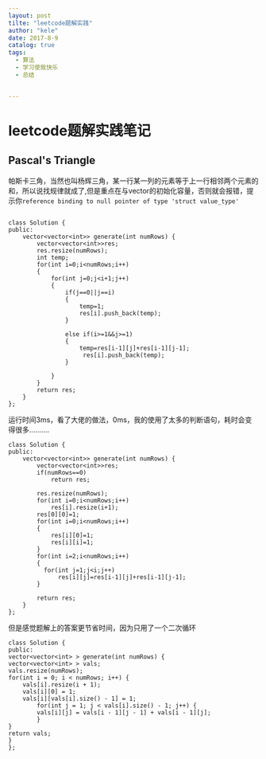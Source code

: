 ```yaml
---
layout: post
tilte: "leetcode题解实践"
author: "kele"
date: 2017-8-9
catalog: true
tags:
  - 算法
  - 学习使我快乐
  - 总结


---
```

# leetcode题解实践笔记
## Pascal's Triangle
帕斯卡三角，当然也叫杨辉三角，某一行某一列的元素等于上一行相邻两个元素的和，所以说找规律就成了,但是重点在与vector的初始化容量，否则就会报错，提示你`reference binding to null pointer of type 'struct value_type'`
```

class Solution {
public:
    vector<vector<int>> generate(int numRows) {
        vector<vector<int>>res;
        res.resize(numRows);
        int temp;
        for(int i=0;i<numRows;i++)
        {
            for(int j=0;j<i+1;j++)
            {
                if(j==0||j==i)
                {
                    temp=1;
                    res[i].push_back(temp);
                }
                
                else if(i>=1&&j>=1)
                {
                    temp=res[i-1][j]+res[i-1][j-1];
                     res[i].push_back(temp);
                }
                   
            }
        }
        return res;
    }
};

```

运行时间3ms，看了大佬的做法，0ms，我的使用了太多的判断语句，耗时会变得很多..........
```
class Solution {
public:
    vector<vector<int>> generate(int numRows) {
        vector<vector<int>>res;
        if(numRows==0)
            return res;
        
        res.resize(numRows);
        for(int i=0;i<numRows;i++)
            res[i].resize(i+1);
        res[0][0]=1;
        for(int i=0;i<numRows;i++)
        {
            res[i][0]=1;
            res[i][i]=1;
        }
        for(int i=2;i<numRows;i++)
        {
          for(int j=1;j<i;j++)
              res[i][j]=res[i-1][j]+res[i-1][j-1];
        }
        
        return res;
    }
};
```
但是感觉题解上的答案更节省时间，因为只用了一个二次循环

```
class Solution {
public:
vector<vector<int> > generate(int numRows) {
vector<vector<int> > vals;
vals.resize(numRows);
for(int i = 0; i < numRows; i++) {
    vals[i].resize(i + 1);
    vals[i][0] = 1;
    vals[i][vals[i].size() - 1] = 1;
        for(int j = 1; j < vals[i].size() - 1; j++) {
        vals[i][j] = vals[i - 1][j - 1] + vals[i - 1][j];
        }
}
return vals;
}
};
```